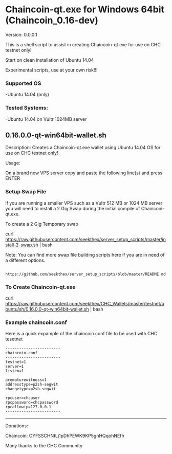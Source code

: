 
Chaincoin-qt.exe for Windows 64bit (Chaincoin_0.16-dev)
=============

Version: 0.0.0.1

This is a shell script to assist in creating Chaincoin-qt.exe for use on CHC testnet only!

Start on clean installation of Ubuntu 14.04

Experimental scripts, use at your own risk!!!


### Supported OS
-Ubuntu 14.04 (only)


### Tested Systems:
-Ubuntu 14.04 on Vultr 1024MB server


0.16.0.0-qt-win64bit-wallet.sh  
--------------

Description: Creates a Chaincoin-qt.exe  wallet using Ubuntu 14.04 OS for use on CHC testnet only!

Usage:

On a brand new VPS server copy and paste the following line(s) and press ENTER


### Setup Swap File


  if you are running a smaller VPS such as a Vultr 512 MB or 1024 MB server you will need to install a 2 Gig Swap
  during the initial compile of Chaincoin-qt.exe.

  To create a 2 Gig Temporary swap

  curl https://raw.githubusercontent.com/seekthex/server_setup_scripts/master/install-2-swap.sh | bash

  Note: You can find more swap file building scripts here if you are in need of a different options.

        https://github.com/seekthex/server_setup_scripts/blob/master/README.md


### To Create Chaincoin-qt.exe


  curl https://raw.githubusercontent.com/seekthex/CHC_Wallets/master/testnet/ubuntu/sh/0.16.0.0-qt-win64bit-wallet.sh | bash


### Example chaincoin.conf

  Here is a quick expample of the chaincoin.conf file to be used with CHC tesetnet

    ------------------------
    chaincoin.conf
    ------------------------
    testnet=1
    server=1
    listen=1

    prematurewitness=1
    addresstype=p2sh-segwit
    changetype=p2sh-segwit

    rpcuser=chcuser
    rpcpassword=chcpassword
    rpcallowip=127.0.0.1
    ------------------------

**********

Donations:

Chaincoin: CYFSSCHNtLj1pDhPEWK9KP5gnHQqohNEfh

Many thanks to the CHC Community
